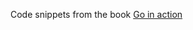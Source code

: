 Code snippets from the book [Go in action](https://www.oreilly.com/library/view/go-in-action/9781617291784/)